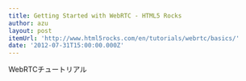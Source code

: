 ```yaml
---
title: Getting Started with WebRTC - HTML5 Rocks
author: azu
layout: post
itemUrl: 'http://www.html5rocks.com/en/tutorials/webrtc/basics/'
date: '2012-07-31T15:00:00.000Z'
---
```

WebRTCチュートリアル
